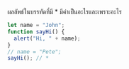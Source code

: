 ผลลัพธ์ในบรรทัดที่มี \* มีค่าเป็นอะไรและเพราะอะไร

```js
let name = "John";
function sayHi() {
  alert("Hi, " + name);
}
// name = "Pete";
sayHi(); // *
```
